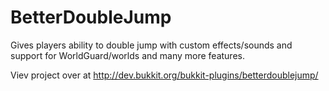 # BetterDoubleJump
Gives players ability to double jump with custom effects/sounds and support for WorldGuard/worlds and many more features.

Viev project over at http://dev.bukkit.org/bukkit-plugins/betterdoublejump/
